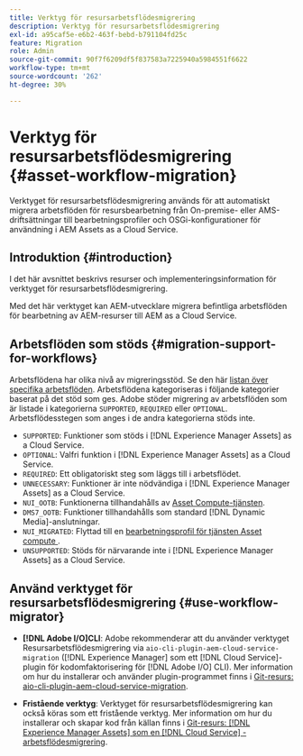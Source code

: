 ```yaml
---
title: Verktyg för resursarbetsflödesmigrering
description: Verktyg för resursarbetsflödesmigrering
exl-id: a95caf5e-e6b2-463f-bebd-b791104fd25c
feature: Migration
role: Admin
source-git-commit: 90f7f6209df5f837583a7225940a5984551f6622
workflow-type: tm+mt
source-wordcount: '262'
ht-degree: 30%

---
```


# Verktyg för resursarbetsflödesmigrering {#asset-workflow-migration}

Verktyget för resursarbetsflödesmigrering används för att automatiskt migrera arbetsflöden för resursbearbetning från On-premise- eller AMS-driftsättningar till bearbetningsprofiler och OSGi-konfigurationer för användning i AEM Assets as a Cloud Service.

## Introduktion {#introduction}

I det här avsnittet beskrivs resurser och implementeringsinformation för verktyget för resursarbetsflödesmigrering.

Med det här verktyget kan AEM-utvecklare migrera befintliga arbetsflöden för bearbetning av AEM-resurser till AEM as a Cloud Service.

## Arbetsflöden som stöds {#migration-support-for-workflows}

Arbetsflödena har olika nivå av migreringsstöd. Se den här [listan över specifika arbetsflöden](https://github.com/adobe/aem-cloud-migration/blob/master/src/main/resources/workflowSteps.properties). Arbetsflödena kategoriseras i följande kategorier baserat på det stöd som ges. Adobe stöder migrering av arbetsflöden som är listade i kategorierna `SUPPORTED`, `REQUIRED` eller `OPTIONAL`. Arbetsflödesstegen som anges i de andra kategorierna stöds inte.

* `SUPPORTED`: Funktioner som stöds i [!DNL Experience Manager Assets] as a Cloud Service.
* `OPTIONAL`: Valfri funktion i [!DNL Experience Manager Assets] as a Cloud Service.
* `REQUIRED`: Ett obligatoriskt steg som läggs till i arbetsflödet.
* `UNNECESSARY`: Funktioner är inte nödvändiga i [!DNL Experience Manager Assets] as a Cloud Service.
* `NUI_OOTB`: Funktionerna tillhandahålls av [Asset Compute-tjänsten](/help/assets/asset-microservices-configure-and-use.md).
* `DMS7_OOTB`: Funktioner tillhandahålls som standard [!DNL Dynamic Media]-anslutningar.
* `NUI_MIGRATED`: Flyttad till en [bearbetningsprofil för tjänsten Asset compute &#x200B;](/help/assets/asset-microservices-configure-and-use.md).
* `UNSUPPORTED`: Stöds för närvarande inte i [!DNL Experience Manager Assets] as a Cloud Service.

## Använd verktyget för resursarbetsflödesmigrering {#use-workflow-migrator}

* **[!DNL Adobe I/O]CLI**: Adobe rekommenderar att du använder verktyget Resursarbetsflödesmigrering via `aio-cli-plugin-aem-cloud-service-migration` ([!DNL Experience Manager] som ett [!DNL Cloud Service]-plugin för kodomfaktorisering för [!DNL Adobe I/O] CLI). Mer information om hur du installerar och använder plugin-programmet finns i [Git-resurs: aio-cli-plugin-aem-cloud-service-migration](https://github.com/adobe/aio-cli-plugin-aem-cloud-service-migration#introduction).

* **Fristående verktyg**: Verktyget för resursarbetsflödesmigrering kan också köras som ett fristående verktyg. Mer information om hur du installerar och skapar kod från källan finns i [Git-resurs: [!DNL Experience Manager Assets] som en [!DNL Cloud Service]  - arbetsflödesmigrering](https://github.com/adobe/aem-cloud-migration).
